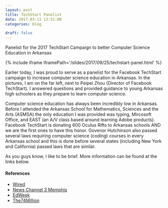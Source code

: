 ```yaml
---
layout: post
title: TechStart Panelist
date: 2017-03-11 13:51:00
categories: blog

draft: false
---
```


Panelist for the 2017 TechStart Campaign to better Computer Science Education in 
Arkansas

{% include iframe  iframePath='/slides/2017/09/25/techstart-panel.html' %}

Earlier today, I was proud to serve as a panelist for the Facebook TechStart campaign 
to increase computer science education in Arkansas. In the pictures, I am on the far left, 
next to Peipei Zhou (Director of Facebook TechStart). I answered questions and provided 
guidance to young Arkansas high schoolers as they prepare to learn computer science.

Computer science education has always been incredibly low in Arkansas. Before I attended 
the Arkansas School for Mathematics, Sciences and the Arts (ASMSA) the only education I was provided 
was typing, Mircosoft Office, and EAST (an A/V class based around learning Adobe products). 
Facebook TechStart is donating 600 Oculus Rifts to Arkansas schools AND we are the first ones to 
have this honor. Govenor Hutchinson also passed several laws requiring computer science (coding)
courses in every Arkansas school and this is done before several states (including New York and California)
passed laws that are similar.

As you guys know, I like to be brief. More information can be found 
at the links below.

#### References
- [Wired](https://www.wired.com/2015/03/arkansas-computer-science)
- [News Channel 3 Memphis](http://wreg.com/2017/08/29/facebook-to-provide-technology-to-all-arkansas-high-schools)
- [EdWeek](http://blogs.edweek.org/edweek/DigitalEducation/2017/08/facebook_virtual-reality_arkansas_schools.html)
- [The74Million](https://www.the74million.org/article/how-arkansas-is-teaming-up-with-teachers-facebook-other-tech-titans-to-rethink-computer-science-education/?utm_source=The+74+Million+Newsletter&utm_campaign=a5e70a23ab-EMAIL_CAMPAIGN_2017_09_19&utm_medium=email&utm_term=0_077b986842-a5e70a23ab-49028977)
